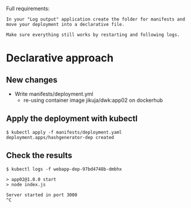 Full requirements:

```
In your "Log output" application create the folder for manifests and move your deployment into a declarative file.

Make sure everything still works by restarting and following logs.
```

# Declarative approach

## New changes
* Write manifests/deployment.yml
  * re-using container image jikuja/dwk:app02 on dockerhub

## Apply the deployment with kubectl
```
$ kubectl apply -f manifests/deployment.yaml
deployment.apps/hashgenerator-dep created
```

## Check the results
```
$ kubectl logs -f webapp-dep-97bd4748b-dmbhx 

> app02@1.0.0 start
> node index.js

Server started in port 3000
^C
```